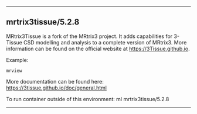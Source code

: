
----------------------------------
## mrtrix3tissue/5.2.8 ##
MRtrix3Tissue is a fork of the MRtrix3 project. It adds capabilities for 3-Tissue CSD modelling and analysis to a complete version of MRtrix3. More information can be found on the official website at https://3Tissue.github.io.

Example:
```
mrview
```

More documentation can be found here: https://3tissue.github.io/doc/general.html

To run container outside of this environment: ml mrtrix3tissue/5.2.8

----------------------------------
